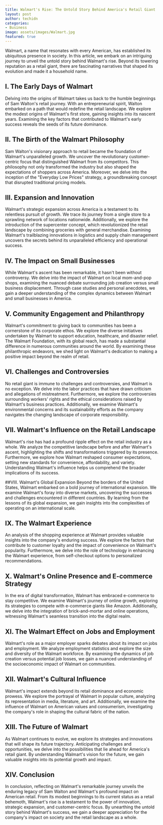 ```yaml
---
title: Walmart's Rise: The Untold Story Behind America's Retail Giant
layout: post
author: techidn
categories: 
- Business
image: assets/images/Walmart.jpg
featured: true
---
```


Walmart, a name that resonates with every American, has established its ubiquitous presence in society. In this article, we embark on an intriguing journey to unveil the untold story behind Walmart's rise. Beyond its towering reputation as a retail giant, there are fascinating narratives that shaped its evolution and made it a household name.

## I. The Early Days of Walmart
Delving into the origins of Walmart takes us back to the humble beginnings of Sam Walton's retail journey. With an entrepreneurial spirit, Walton embarked on a path that would redefine the retail landscape. We explore the modest origins of Walmart's first store, gaining insights into its nascent years. Examining the key factors that contributed to Walmart's early success reveals the seeds of its future dominance.

## II. The Birth of the Walmart Philosophy
Sam Walton's visionary approach to retail became the foundation of Walmart's unparalleled growth. We uncover the revolutionary customer-centric focus that distinguished Walmart from its competitors. This philosophy not only transformed the industry but also shaped the expectations of shoppers across America. Moreover, we delve into the inception of the "Everyday Low Prices" strategy, a groundbreaking concept that disrupted traditional pricing models.

## III. Expansion and Innovation
Walmart's strategic expansion across America is a testament to its relentless pursuit of growth. We trace its journey from a single store to a sprawling network of locations nationwide. Additionally, we explore the introduction of the supercenter concept, which revolutionized the retail landscape by combining groceries with general merchandise. Examining Walmart's trailblazing innovations in logistics and supply chain management uncovers the secrets behind its unparalleled efficiency and operational success.

## IV. The Impact on Small Businesses
While Walmart's ascent has been remarkable, it hasn't been without controversy. We delve into the impact of Walmart on local mom-and-pop shops, examining the nuanced debate surrounding job creation versus small business displacement. Through case studies and personal anecdotes, we gain a deeper understanding of the complex dynamics between Walmart and small businesses in America.

## V. Community Engagement and Philanthropy
Walmart's commitment to giving back to communities has been a cornerstone of its corporate ethos. We explore the diverse initiatives undertaken by Walmart to support education, healthcare, and disaster relief. The Walmart Foundation, with its global reach, has made a substantial difference in numerous communities around the world. By examining these philanthropic endeavors, we shed light on Walmart's dedication to making a positive impact beyond the realm of retail.

## VI. Challenges and Controversies
No retail giant is immune to challenges and controversies, and Walmart is no exception. We delve into the labor practices that have drawn criticism and allegations of mistreatment. Furthermore, we explore the controversies surrounding workers' rights and the ethical considerations raised by Walmart's business practices. Additionally, we examine Walmart's environmental concerns and its sustainability efforts as the company navigates the changing landscape of corporate responsibility.

## VII. Walmart's Influence on the Retail Landscape
Walmart's rise has had a profound ripple effect on the retail industry as a whole. We analyze the competitive landscape before and after Walmart's ascent, highlighting the shifts and transformations triggered by its presence. Furthermore, we explore how Walmart reshaped consumer expectations, setting new standards for convenience, affordability, and variety. Understanding Walmart's influence helps us comprehend the broader implications of its success.

##VIII. Walmart's Global Expansion
Beyond the borders of the United States, Walmart embarked on a bold journey of international expansion. We examine Walmart's foray into diverse markets, uncovering the successes and challenges encountered in different countries. By learning from the lessons of its global expansion, we gain insights into the complexities of operating on an international scale.

## IX. The Walmart Experience
An analysis of the shopping experience at Walmart provides valuable insights into the company's enduring success. We explore the factors that contribute to customer loyalty and the impact of convenience on Walmart's popularity. Furthermore, we delve into the role of technology in enhancing the Walmart experience, from self-checkout options to personalized recommendations.

## X. Walmart's Online Presence and E-commerce Strategy
In the era of digital transformation, Walmart has embraced e-commerce to stay competitive. We examine Walmart's journey of online growth, exploring its strategies to compete with e-commerce giants like Amazon. Additionally, we delve into the integration of brick-and-mortar and online operations, witnessing Walmart's seamless transition into the digital realm.

## XI. The Walmart Effect on Jobs and Employment
Walmart's role as a major employer sparks debates about its impact on jobs and employment. We analyze employment statistics and explore the size and diversity of the Walmart workforce. By examining the dynamics of job creation versus potential job losses, we gain a nuanced understanding of the socioeconomic impact of Walmart on communities.

## XII. Walmart's Cultural Influence
Walmart's impact extends beyond its retail dominance and economic prowess. We explore the portrayal of Walmart in popular culture, analyzing its representation in media, literature, and art. Additionally, we examine the influence of Walmart on American values and consumerism, investigating the company's role in shaping the cultural fabric of the nation.

## XIII. The Future of Walmart
As Walmart continues to evolve, we explore its strategies and innovations that will shape its future trajectory. Anticipating challenges and opportunities, we delve into the possibilities that lie ahead for America's retail giant. By understanding Walmart's vision for the future, we gain valuable insights into its potential growth and impact.

## XIV. Conclusion
In conclusion, reflecting on Walmart's remarkable journey unveils the enduring legacy of Sam Walton and Walmart's profound impact on American retail. From its modest beginnings to its current status as a retail behemoth, Walmart's rise is a testament to the power of innovation, strategic expansion, and customer-centric focus. By unearthing the untold story behind Walmart's success, we gain a deeper appreciation for the company's impact on society and the retail landscape as a whole.
